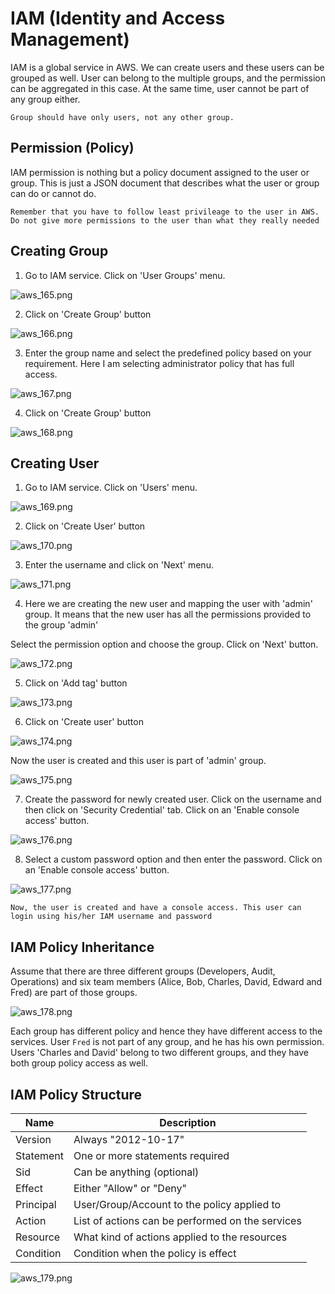 # IAM (Identity and Access Management)

IAM is a global service in AWS.
We can create users and these users can be grouped as well.
User can belong to the multiple groups, and the permission can be aggregated in this case.
At the same time, user cannot be part of any group either. 

`Group should have only users, not any other group.`

## Permission (Policy)

IAM permission is nothing but a policy document assigned to the user or group.
This is just a JSON document that describes what the user or group can do or cannot do.

`Remember that you have to follow least privileage to the user in AWS. Do not give more permissions to the user than what they really needed`


## Creating Group

1. Go to IAM service. Click on 'User Groups' menu.

![aws_165.png](../../assets/aws_165.png)

2. Click on 'Create Group' button

![aws_166.png](../../assets/aws_166.png)

3. Enter the group name and select the predefined policy based on your requirement. Here I am selecting administrator 
policy that has full access.

![aws_167.png](../../assets/aws_167.png)

4. Click on 'Create Group' button

![aws_168.png](../../assets/aws_168.png)

## Creating User

1. Go to IAM service. Click on 'Users' menu.

![aws_169.png](../../assets/aws_169.png)

2. Click on 'Create User' button

![aws_170.png](../../assets/aws_170.png)

3. Enter the username and click on 'Next' menu.

![aws_171.png](../../assets/aws_171.png)

4. Here we are creating the new user and mapping the user with 'admin' group. It means that the new user has all 
the permissions provided to the group 'admin'

Select the permission option and choose the group. Click on 'Next' button.

![aws_172.png](../../assets/aws_172.png)

5. Click on 'Add tag' button

![aws_173.png](../../assets/aws_173.png)

6. Click on 'Create user' button

![aws_174.png](../../assets/aws_174.png)

Now the user is created and this user is part of 'admin' group.

![aws_175.png](../../assets/aws_175.png)

7. Create the password for newly created user. Click on the username and then click on 'Security Credential' tab.
Click on an 'Enable console access' button.

![aws_176.png](../../assets/aws_176.png)

8. Select a custom password option and then enter the password. Click on an 'Enable console access' button.

![aws_177.png](../../assets/aws_177.png)


`Now, the user is created and have a console access. This user can login using his/her IAM username and password`

## IAM Policy Inheritance


Assume that there are three different groups (Developers, Audit, Operations)
and six team members (Alice, Bob, Charles, David, Edward and Fred) are part of those groups. 

![aws_178.png](../../assets/aws_178.png)

Each group has different policy and hence they have different access to the services.
User `Fred`  is not part of any group, and he has his own permission.
Users 'Charles and David' belong to two different groups, and they have both group policy access as well.

## IAM Policy Structure

| **Name**  | **Description**                                  |
|-----------|--------------------------------------------------|
| Version   | Always "2012-10-17"                              |
| Statement | One or more statements required                  |
| Sid       | Can be anything (optional)                       |
| Effect    | Either "Allow" or "Deny"                         |
| Principal | User/Group/Account to the policy applied to      |
| Action    | List of actions can be performed on the services |
| Resource  | What kind of actions applied to the resources    |
| Condition | Condition when the policy is effect              |


![aws_179.png](../../assets/aws_179.png)



